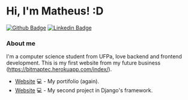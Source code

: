 # Hi, I'm Matheus! :D

[![Github Badge](https://img.shields.io/badge/-Github-000?style=flat-square&logo=Github&logoColor=white&link=https://github.com/fagnerpsantos)](https://github.com/nolovedeepdev)
[![Linkedin Badge](https://img.shields.io/badge/-LinkedIn-blue?style=flat-square&logo=Linkedin&logoColor=white&link=https://www.linkedin.com/in/matheus-castro-1b8961190/)](https://www.linkedin.com/in/matheus-castro-1b8961190/)

### About me
I'm a computer science student from UFPa, love backend and frontend development. This is my first website from my future business (https://bitmaptec.herokuapp.com/index/).

- [Website](https://bitmaptec.herokuapp.com/index/) 💻 - My portifolio (again).
- [Website](https://ileaseiyaogunte.herokuapp.com/index/) 💻 - My second project in Django's framework.
